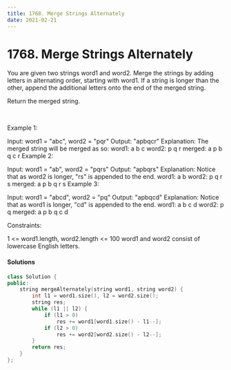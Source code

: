 ```yaml
---
title: 1768. Merge Strings Alternately
date: 2021-02-21
---
```


# 1768. Merge Strings Alternately

You are given two strings word1 and word2. Merge the strings by adding letters in alternating order, starting with word1. If a string is longer than the other, append the additional letters onto the end of the merged string.

Return the merged string.

 

Example 1:

Input: word1 = "abc", word2 = "pqr"
Output: "apbqcr"
Explanation: The merged string will be merged as so:
word1:  a   b   c
word2:    p   q   r
merged: a p b q c r
Example 2:

Input: word1 = "ab", word2 = "pqrs"
Output: "apbqrs"
Explanation: Notice that as word2 is longer, "rs" is appended to the end.
word1:  a   b 
word2:    p   q   r   s
merged: a p b q   r   s
Example 3:

Input: word1 = "abcd", word2 = "pq"
Output: "apbqcd"
Explanation: Notice that as word1 is longer, "cd" is appended to the end.
word1:  a   b   c   d
word2:    p   q 
merged: a p b q c   d
 

Constraints:

1 <= word1.length, word2.length <= 100
word1 and word2 consist of lowercase English letters.


#### Solutions

```c++
class Solution {
public:
    string mergeAlternately(string word1, string word2) {
        int l1 = word1.size(), l2 = word2.size();
        string res;
        while (l1 || l2) {
            if (l1 > 0)
                res += word1[word1.size() - l1--];
            if (l2 > 0)
                res += word2[word2.size() - l2--];
        }
        return res;
    }
};

```
